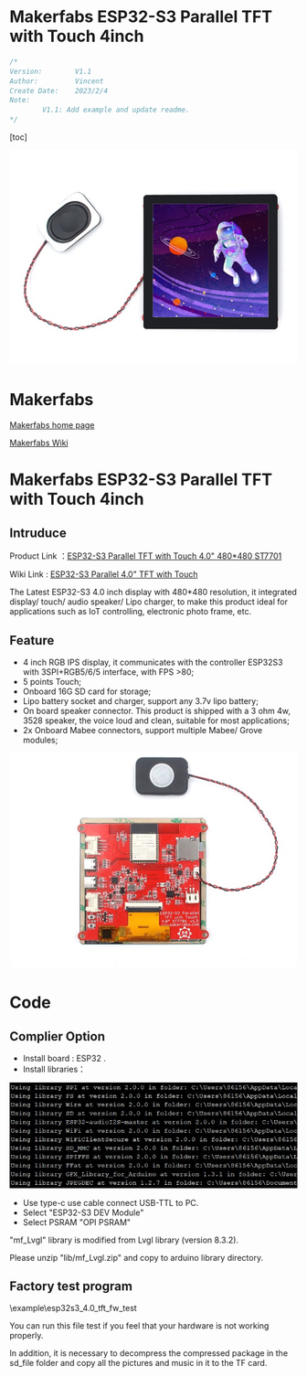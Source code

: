 # Makerfabs ESP32-S3 Parallel TFT with Touch 4inch
```c++
/*
Version:		V1.1
Author:			Vincent
Create Date:	2023/2/4
Note:
		V1.1: Add example and update readme.
*/
```

[toc]

![main](md_pic/main.jpg)

# Makerfabs

[Makerfabs home page](https://www.makerfabs.com/)

[Makerfabs Wiki](https://wiki.makerfabs.com/)



# Makerfabs ESP32-S3 Parallel TFT with Touch 4inch

## Intruduce

Product Link ：[ESP32-S3 Parallel TFT with Touch 4.0" 480*480 ST7701](https://www.makerfabs.com/esp32-s3-parallel-tft-with-touch-4-inch.html)

Wiki Link : [ESP32-S3 Parallel 4.0" TFT with Touch](https://wiki.makerfabs.com/ESP32_S3_Parallel_4.0_TFT_with_Touch.html)



The Latest ESP32-S3 4.0 inch display with 480*480 resolution, it integrated display/ touch/ audio speaker/ Lipo charger, to make this product ideal for applications such as IoT controlling, electronic photo frame, etc.

## Feature

- 4 inch RGB IPS display, it communicates with the controller ESP32S3 with 3SPI+RGB5/6/5 interface, with FPS >80;
- 5 points Touch;
- Onboard 16G SD card for storage;
- Lipo battery socket and charger, support any 3.7v lipo battery;
- On board speaker connector. This product is shipped with a 3 ohm 4w, 3528 speaker, the voice loud and clean, suitable for most applications;
- 2x Onboard Mabee connectors, support multiple Mabee/ Grove modules;

![main](md_pic/back.jpg)

# Code

## Complier Option

- Install board : ESP32 .
- Install libraries：

![library](md_pic/library.jpg)

- Use type-c use cable connect USB-TTL to PC.
- Select "ESP32-S3 DEV Module"
- Select PSRAM "OPI PSRAM"

"mf_Lvgl" library is modified from Lvgl library (version 8.3.2). 

Please unzip "lib/mf_Lvgl.zip" and copy to arduino library directory.

## Factory test program

\example\esp32s3_4.0_tft_fw_test

You can run this file test if you feel that your hardware is not working properly. 

In addition, it is necessary to decompress the compressed package in the sd_file folder and copy all the pictures and music in it to the TF card.